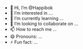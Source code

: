 - 👋 Hi, I’m @Happibok
- 👀 I’m interested in ...
- 🌱 I’m currently learning ...
- 💞️ I’m looking to collaborate on ...
- 📫 How to reach me ...
- 😄 Pronouns: ...
- ⚡ Fun fact: ...

<!---
Happibok/Happibok is a ✨ special ✨ repository because its `README.md` (this file) appears on your GitHub profile.
You can click the Preview link to take a look at your changes.
--->
